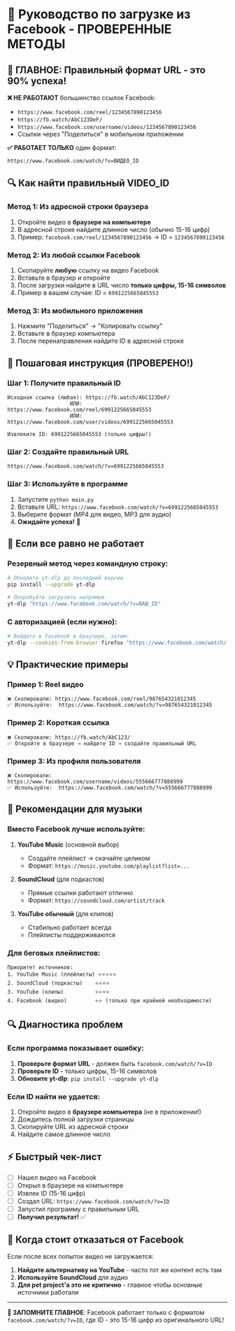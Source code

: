 # 🔧 Руководство по загрузке из Facebook - ПРОВЕРЕННЫЕ МЕТОДЫ

## 🎯 ГЛАВНОЕ: Правильный формат URL - это 90% успеха!

**❌ НЕ РАБОТАЮТ** большинство ссылок Facebook:
- `https://www.facebook.com/reel/1234567890123456` 
- `https://fb.watch/AbC123DeF/`
- `https://www.facebook.com/username/videos/1234567890123456`
- Ссылки через "Поделиться" в мобильном приложении

**✅ РАБОТАЕТ ТОЛЬКО** один формат:
```
https://www.facebook.com/watch/?v=ВИДЕО_ID
```

## 🔍 Как найти правильный VIDEO_ID

### Метод 1: Из адресной строки браузера
1. Откройте видео в **браузере на компьютере**
2. В адресной строке найдите длинное число (обычно 15-16 цифр)
3. Пример: `facebook.com/reel/1234567890123456` → ID = `1234567890123456`

### Метод 2: Из любой ссылки Facebook
1. Скопируйте **любую** ссылку на видео Facebook  
2. Вставьте в браузер и откройте
3. После загрузки найдите в URL число **только цифры, 15-16 символов**
4. Пример в вашем случае: ID = `6991225665045553`

### Метод 3: Из мобильного приложения
1. Нажмите "Поделиться" → "Копировать ссылку"
2. Вставьте в браузер компьютера
3. После перенаправления найдите ID в адресной строке

## 🎯 Пошаговая инструкция (ПРОВЕРЕНО!)

### Шаг 1: Получите правильный ID
```
Исходная ссылка (любая): https://fb.watch/AbC123DeF/
                    ИЛИ: https://www.facebook.com/reel/6991225665045553
                    ИЛИ: https://www.facebook.com/user/videos/6991225665045553

Извлеките ID: 6991225665045553 (только цифры!)
```

### Шаг 2: Создайте правильный URL
```
https://www.facebook.com/watch/?v=6991225665045553
```

### Шаг 3: Используйте в программе
1. Запустите `python main.py`
2. Вставьте URL: `https://www.facebook.com/watch/?v=6991225665045553`
3. Выберите формат (MP4 для видео, MP3 для аудио)
4. **Ожидайте успеха!** 🎉

## 🔧 Если все равно не работает

### Резервный метод через командную строку:
```bash
# Обновите yt-dlp до последней версии
pip install --upgrade yt-dlp

# Попробуйте загрузить напрямую
yt-dlp "https://www.facebook.com/watch/?v=ВАШ_ID"
```

### С авторизацией (если нужно):
```bash
# Войдите в Facebook в браузере, затем:
yt-dlp --cookies-from-browser firefox "https://www.facebook.com/watch/?v=ВАШ_ID"
```

## 💡 Практические примеры

### Пример 1: Reel видео
```
❌ Скопировали: https://www.facebook.com/reel/987654321012345
✅ Используйте:  https://www.facebook.com/watch/?v=987654321012345
```

### Пример 2: Короткая ссылка
```
❌ Скопировали: https://fb.watch/AbC123/
✅ Откройте в браузере → найдите ID → создайте правильный URL
```

### Пример 3: Из профиля пользователя  
```
❌ Скопировали: https://www.facebook.com/username/videos/555666777888999
✅ Используйте:  https://www.facebook.com/watch/?v=555666777888999
```

## 🎵 Рекомендации для музыки

### Вместо Facebook лучше используйте:

1. **YouTube Music** (основной выбор)
   - Создайте плейлист → скачайте целиком
   - Формат: `https://music.youtube.com/playlist?list=...`

2. **SoundCloud** (для подкастов)
   - Прямые ссылки работают отлично
   - Формат: `https://soundcloud.com/artist/track`

3. **YouTube обычный** (для клипов)
   - Стабильно работает всегда
   - Плейлисты поддерживаются

### Для беговых плейлистов:
```
Приоритет источников:
1. YouTube Music (плейлисты) ⭐⭐⭐⭐⭐
2. SoundCloud (подкасты)    ⭐⭐⭐⭐
3. YouTube (клипы)          ⭐⭐⭐⭐  
4. Facebook (видео)         ⭐⭐ (только при крайней необходимости)
```

## 🔍 Диагностика проблем

### Если программа показывает ошибку:
1. **Проверьте формат URL** - должен быть `facebook.com/watch/?v=ID`
2. **Проверьте ID** - только цифры, 15-16 символов
3. **Обновите yt-dlp**: `pip install --upgrade yt-dlp`

### Если ID найти не удается:
1. Откройте видео в **браузере компьютера** (не в приложении!)
2. Дождитесь полной загрузки страницы
3. Скопируйте URL из адресной строки
4. Найдите самое длинное число

## ⚡ Быстрый чек-лист

- [ ] Нашел видео на Facebook
- [ ] Открыл в браузере на компьютере  
- [ ] Извлек ID (15-16 цифр)
- [ ] Создал URL: `https://www.facebook.com/watch/?v=ID`
- [ ] Запустил программу с правильным URL
- [ ] **Получил результат!** ✅

## 🚫 Когда стоит отказаться от Facebook

Если после всех попыток видео не загружается:

1. **Найдите альтернативу на YouTube** - часто тот же контент есть там
2. **Используйте SoundCloud** для аудио
3. **Для pet project'а это не критично** - главное чтобы основные источники работали

---

**🎯 ЗАПОМНИТЕ ГЛАВНОЕ**: Facebook работает только с форматом `facebook.com/watch/?v=ID`, где ID - это 15-16 цифр из оригинального URL!